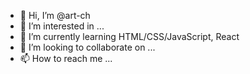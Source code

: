 - 👋 Hi, I’m @art-ch
- 👀 I’m interested in ...
- 🌱 I’m currently learning HTML/CSS/JavaScript, React
- 💞️ I’m looking to collaborate on ...
- 📫 How to reach me ...

<!---
art-ch/art-ch is a ✨ special ✨ repository because its `README.md` (this file) appears on your GitHub profile.
You can click the Preview link to take a look at your changes.
--->
